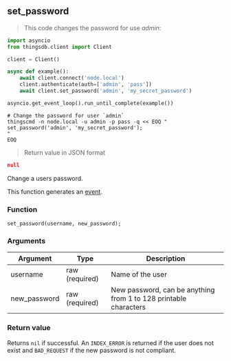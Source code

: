 ## set_password

> This code changes the password for use *admin*:

```python
import asyncio
from thingsdb.client import Client

client = Client()

async def example():
    await client.connect('node.local')
    client.authenticate(auth=['admin', 'pass'])
    await client.set_password('admin', 'my_secret_password')

asyncio.get_event_loop().run_until_complete(example())
```

```shell
# Change the password for user `admin`
thingscmd -n node.local -u admin -p pass -q << EOQ "
set_password('admin', 'my_secret_password');
"
EOQ
```

> Return value in JSON format

```json
null
```

Change a users password.

This function generates an [event](#events).

### Function
`set_password(username, new_password);`

### Arguments
Argument | Type | Description
--------- | ----------- | -----------
username | raw (required) | Name of the user
new_password | raw (required) | New password, can be anything from 1 to 128 printable characters

### Return value
Returns `nil` if successful. An `INDEX_ERROR` is returned
if the user does not exist and `BAD_REQUEST` if the new password is not compliant.
